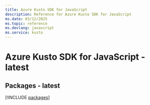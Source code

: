 ```yaml
---
title: Azure Kusto SDK for JavaScript
description: Reference for Azure Kusto SDK for JavaScript
ms.date: 03/12/2025
ms.topic: reference
ms.devlang: javascript
ms.service: kusto
---
```

# Azure Kusto SDK for JavaScript - latest
## Packages - latest
[!INCLUDE [packages](kusto-index.md)]